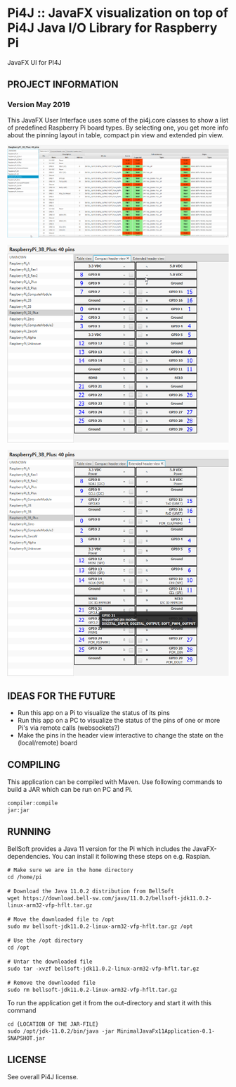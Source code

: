  Pi4J :: JavaFX visualization on top of Pi4J Java I/O Library for Raspberry Pi
==============================================================================
JavaFX UI for PI4J

## PROJECT INFORMATION

### Version May 2019
This JavaFX User Interface uses some of the pi4j.core classes to show a list of predefined Raspberry Pi board types. By selecting one, you get more info about the pinning layout in table, compact pin view and extended pin view.

![Table view](screenshots/pi_3Bplus_table_view.png)

![Compact header view](screenshots/pi_3Bplus_compact_header_view.png)

![Extended header view with example tool tip](screenshots/pi_3Bplus_extended_header_view_with_tooltip.png)

## IDEAS FOR THE FUTURE
* Run this app on a Pi to visualize the status of its pins
* Run this app on a PC to visualize the status of the pins of one or more Pi's via remote calls (websockets?) 
* Make the pins in the header view interactive to change the state on the (local/remote) board

## COMPILING
This application can be compiled with Maven. Use following commands to build a JAR which can be run on PC and Pi.

```
compiler:compile
jar:jar
```

## RUNNING 
BellSoft provides a Java 11 version for the Pi which includes the JavaFX-dependencies.
You can install it following these steps on e.g. Raspian.

```
# Make sure we are in the home directory
cd /home/pi

# Download the Java 11.0.2 distribution from BellSoft
wget https://download.bell-sw.com/java/11.0.2/bellsoft-jdk11.0.2-linux-arm32-vfp-hflt.tar.gz

# Move the downloaded file to /opt
sudo mv bellsoft-jdk11.0.2-linux-arm32-vfp-hflt.tar.gz /opt

# Use the /opt directory
cd /opt

# Untar the downloaded file
sudo tar -xvzf bellsoft-jdk11.0.2-linux-arm32-vfp-hflt.tar.gz

# Remove the downloaded file
sudo rm bellsoft-jdk11.0.2-linux-arm32-vfp-hflt.tar.gz
```

To run the application get it from the out-directory and start it with this command

```
cd {LOCATION OF THE JAR-FILE}
sudo /opt/jdk-11.0.2/bin/java -jar MinimalJavaFx11Application-0.1-SNAPSHOT.jar
```

## LICENSE
See overall Pi4J license.